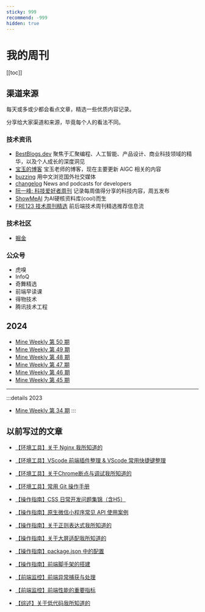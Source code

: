 ```yaml
---
sticky: 999
recommend: -999
hidden: true
---
```


# 我的周刊

[[toc]]

## 渠道来源

每天或多或少都会看点文章，精选一些优质内容记录。

分享给大家渠道和来源，毕竟每个人的看法不同。

### 技术资讯

- [BestBlogs.dev](https://www.bestblogs.dev/feeds) 聚焦于汇聚编程、人工智能、产品设计、商业科技领域的精华，以及个人成长的深度洞见
- [宝玉的博客](https://baoyu.io/) 宝玉老师的博客，现在主要更新 AIGC 相关的内容
- [buzzing](https://www.buzzing.cc/) 用中文浏览国外社交媒体
- [changelog](https://changelog.com/) News and podcasts for developers
- [阮一峰: 科技爱好者周刊](https://www.ruanyifeng.com/blog/archives.html) 记录每周值得分享的科技内容，周五发布
- [ShowMeAI](https://juejin.cn/user/554605767047053/posts) 为AI硬核资料库(cool)而生
- [FRE123 技术周刊精选](https://www.fre321.com/weekly) 前后端技术周刊精选推荐信息流

### 技术社区

- [掘金](https://juejin.cn/)

### 公众号

- 虎嗅
- InfoQ
- 奇舞精选
- 前端早读课
- 得物技术
- 腾讯技术工程

## 2024
* [Mine Weekly 第 50 期](./2024-07-28.md)
* [Mine Weekly 第 49 期](./2024-07-21.md)
* [Mine Weekly 第 48 期](./2024-07-14.md)
* [Mine Weekly 第 47 期](./2024-07-07.md)
* [Mine Weekly 第 46 期](./2024-06-30.md)
* [Mine Weekly 第 45 期](https://www.yuque.com/huakang/weekly/vw91sf87r9vxk32r)

---

:::details 2023
* [Mine Weekly 第 34 期](https://www.yuque.com/huakang/weekly/nvc0osh8q54t6tsg)
:::

## 以前写过的文章
- [【环境工具】关于 Nginx 我所知道的](https://juejin.cn/post/7220220100384981050)

- [【环境工具】VScode 前端插件整理 & VScode 常用快捷键整理](https://juejin.cn/post/7166149743079325703)

- [【环境工具】关于Chrome断点与调试我所知道的](https://juejin.cn/post/7176877808017211453)

- [【环境工具】常用 Git 操作手册](https://juejin.cn/post/7177233238803513400)

- [【操作指南】CSS 日常开发问题集锦（含H5）](https://juejin.cn/post/7209542304862961724)

- [【操作指南】原生微信小程序常见 API 使用案例](https://juejin.cn/post/7217653855444992057)

- [【操作指南】关于正则表达式我所知道的](https://juejin.cn/post/7209542304863010876)

- [【操作指南】关于大屏适配我所知道的](https://juejin.cn/post/7210615486710726715)

- [【操作指南】package.json 中的配置](https://juejin.cn/post/7145078108092104718)

- [【操作指南】前端脚手架的搭建](https://juejin.cn/post/7141308016644587533)

- [【前端监控】前端异常捕获与处理](https://juejin.cn/post/7221481997571047482)

- [【前端监控】前端性能的重要指标](https://juejin.cn/post/7223668409506431037)

- [【综述】关于低代码我所知道的](https://juejin.cn/post/7222921573623676987)